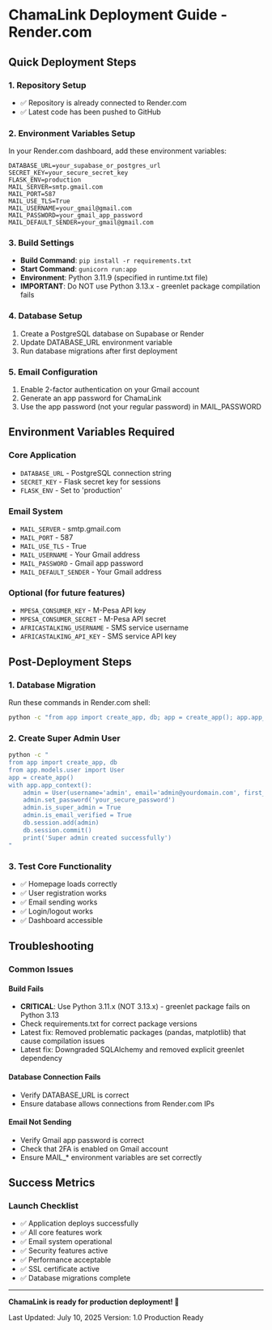# ChamaLink Deployment Guide - Render.com

## Quick Deployment Steps

### 1. Repository Setup
- ✅ Repository is already connected to Render.com
- ✅ Latest code has been pushed to GitHub

### 2. Environment Variables Setup
In your Render.com dashboard, add these environment variables:

```
DATABASE_URL=your_supabase_or_postgres_url
SECRET_KEY=your_secure_secret_key
FLASK_ENV=production
MAIL_SERVER=smtp.gmail.com
MAIL_PORT=587
MAIL_USE_TLS=True
MAIL_USERNAME=your_gmail@gmail.com
MAIL_PASSWORD=your_gmail_app_password
MAIL_DEFAULT_SENDER=your_gmail@gmail.com
```

### 3. Build Settings
- **Build Command**: `pip install -r requirements.txt`
- **Start Command**: `gunicorn run:app`
- **Environment**: Python 3.11.9 (specified in runtime.txt file)
- **IMPORTANT**: Do NOT use Python 3.13.x - greenlet package compilation fails

### 4. Database Setup
1. Create a PostgreSQL database on Supabase or Render
2. Update DATABASE_URL environment variable
3. Run database migrations after first deployment

### 5. Email Configuration
1. Enable 2-factor authentication on your Gmail account
2. Generate an app password for ChamaLink
3. Use the app password (not your regular password) in MAIL_PASSWORD

## Environment Variables Required

### Core Application
- `DATABASE_URL` - PostgreSQL connection string
- `SECRET_KEY` - Flask secret key for sessions
- `FLASK_ENV` - Set to 'production'

### Email System
- `MAIL_SERVER` - smtp.gmail.com
- `MAIL_PORT` - 587
- `MAIL_USE_TLS` - True
- `MAIL_USERNAME` - Your Gmail address
- `MAIL_PASSWORD` - Gmail app password
- `MAIL_DEFAULT_SENDER` - Your Gmail address

### Optional (for future features)
- `MPESA_CONSUMER_KEY` - M-Pesa API key
- `MPESA_CONSUMER_SECRET` - M-Pesa API secret
- `AFRICASTALKING_USERNAME` - SMS service username
- `AFRICASTALKING_API_KEY` - SMS service API key

## Post-Deployment Steps

### 1. Database Migration
Run these commands in Render.com shell:
```bash
python -c "from app import create_app, db; app = create_app(); app.app_context().push(); db.create_all()"
```

### 2. Create Super Admin User
```bash
python -c "
from app import create_app, db
from app.models.user import User
app = create_app()
with app.app_context():
    admin = User(username='admin', email='admin@yourdomain.com', first_name='Admin', last_name='User')
    admin.set_password('your_secure_password')
    admin.is_super_admin = True
    admin.is_email_verified = True
    db.session.add(admin)
    db.session.commit()
    print('Super admin created successfully')
"
```

### 3. Test Core Functionality
- ✅ Homepage loads correctly
- ✅ User registration works
- ✅ Email sending works
- ✅ Login/logout works
- ✅ Dashboard accessible

## Troubleshooting

### Common Issues

#### Build Fails
- **CRITICAL**: Use Python 3.11.x (NOT 3.13.x) - greenlet package fails on Python 3.13
- Check requirements.txt for correct package versions
- Latest fix: Removed problematic packages (pandas, matplotlib) that cause compilation issues
- Latest fix: Downgraded SQLAlchemy and removed explicit greenlet dependency

#### Database Connection Fails
- Verify DATABASE_URL is correct
- Ensure database allows connections from Render.com IPs

#### Email Not Sending
- Verify Gmail app password is correct
- Check that 2FA is enabled on Gmail account
- Ensure MAIL_* environment variables are set correctly

## Success Metrics

### Launch Checklist
- ✅ Application deploys successfully
- ✅ All core features work
- ✅ Email system operational
- ✅ Security features active
- ✅ Performance acceptable
- ✅ SSL certificate active
- ✅ Database migrations complete

---

**ChamaLink is ready for production deployment! 🚀**

Last Updated: July 10, 2025
Version: 1.0 Production Ready
